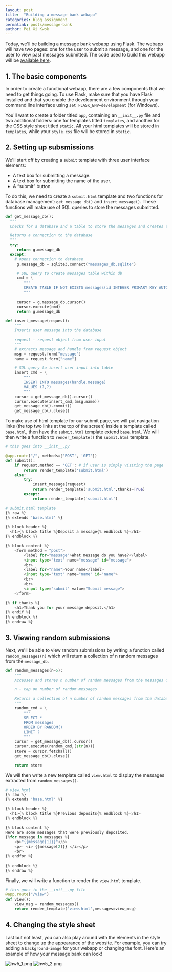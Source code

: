 ```yaml
---
layout: post
title:  "Building a message bank webapp"
categories: blog assignment
permalink: posts/message-bank
author: Pei Xi Kwok
---
```

Today, we'll be building a message bank webapp using Flask. The webapp will have two pages: one for the user to submit a message, and one for the user to view past messages submitted. The code used to build this webapp will be [available here](https://github.com/kwpexi/message-bank). 

## 1. The basic components

In order to create a functional webapp, there are a few components that we need to get things going. To use Flask, make sure that you have Flask installed and that you enable the development environment through your command line interface using `set FLASK_ENV=development` (for Windows).

You'll want to create a folder titled `app`, containing an `__init__.py` file and two additional folders: one for templates titled `templates`, and another for the CSS style sheet titled `static`. All your html templates will be stored in `templates`, while your `style.css` file will be stored in `static`.

## 2. Setting up subsmissions

We'll start off by creating a `submit` template with three user interface elements:

- A text box for submitting a message.
- A text box for submitting the name of the user.
- A “submit” button.

To do this, we need to create a `submit.html` template and two functions for database management: `get_message_db()` and `insert_message()`. These functions will make use of SQL queries to store the messages submitted.

```python
def get_message_db():
  """
  Checks for a database and a table to store the messages and creates them if they don't already exist

  Returns a connection to the database
  """
  try:
     return g.message_db
  except:
    # opens connection to database
     g.message_db = sqlite3.connect("messages_db.sqlite")

     # SQL query to create messages table within db
     cmd = \
        """
        CREATE TABLE IF NOT EXISTS messages(id INTEGER PRIMARY KEY AUTOINCREMENT,handle TEXT,message TEXT)
        """
    
     cursor = g.message_db.cursor()
     cursor.execute(cmd)
     return g.message_db

def insert_message(request):
    """
    Inserts user message into the database

    request - request object from user input
    """
    # extracts message and handle from request object
    msg = request.form["message"]
    name = request.form["name"]

    # SQL query to insert user input into table
    insert_cmd = \
        """
        INSERT INTO messages(handle,message)
        VALUES (?,?)
        """
    cursor = get_message_db().cursor()
    cursor.execute(insert_cmd,(msg,name))
    get_message_db().commit()
    get_message_db().close() 
```

To make use of html template for our submit page, we will put navigation links (the top two links at the top of the screen) inside a template called `base.html`, then have the `submit.html` template extend `base.html`. We will then write a function to `render_template()` the `submit.html` template.

```python
# this goes into __init__.py

@app.route("/", methods=['POST', 'GET'])
def submit():
    if request.method == 'GET': # if user is simply visiting the page
        return render_template('submit.html')
    else:
        try:
            insert_message(request)
            return render_template('submit.html',thanks=True)
        except:
            return render_template('submit.html')
```

```python
# submit.html template
{% raw %}
{% extends 'base.html' %}

{% block header %}
  <h1>{% block title %}Deposit a message{% endblock %}</h1>
{% endblock %}

{% block content %}
    <form method = "post">
        <label for="message">What message do you have?</label>
        <input type="text" name="message" id="message">
        <br>
        <label for="name">Your name</label>
        <input type="text" name="name" id="name">
        <br>
        <br>
        <input type="submit" value="Submit message">
    </form>

{% if thanks %}
    <h1>Thank you for your message deposit.</h1>
{% endif %}
{% endblock %}
{% endraw %}
```
## 3. Viewing random submissions

Next, we'll be able to view random submissions by writing a function called `random_messages(n)` which will return a collection of n random messages from the `message_db`.

```python
def random_messages(n=5):
    """
    Accesses and stores n number of random messages from the messages database

    n - cap on number of random messages

    Returns a collection of n number of random messages from the database
    """
    random_cmd = \
        """
        SELECT *
        FROM messages
        ORDER BY RANDOM()
        LIMIT ?
        """
    cursor = get_message_db().cursor()
    cursor.execute(random_cmd,(str(n)))
    store = cursor.fetchall()
    get_message_db().close()

    return store
```
We will then write a new template called `view.html` to display the messages extracted from `random_messages()`.

```python
# view.html
{% raw %}
{% extends 'base.html' %}

{% block header %}
  <h1>{% block title %}Previous deposits{% endblock %}</h1>
{% endblock %}

{% block content %}
Here are some messages that were previously deposited.
{%for message in messages %}
    <p>"{{message[1]}}"</p>
    <p>- <i> {{message[2]}} </i></p>
    <br>
{% endfor %}
    
{% endblock %}
{% endraw %}
```
Finally, we will write a function to render the `view.html` template.
```python
# this goes in the __init__.py file
@app.route("/view")
def view():
    view_msg = random_messages()
    return render_template('view.html',messages=view_msg)
```
## 4. Changing the style sheet

Last but not least, you can also play around with the elements in the style sheet to change up the appearance of the website. For example, you can try adding a `background-image` for your webapp or changing the font. Here's an example of how your message bank can look!

![hw5_1.png](/images/hw5_1.png)
![hw5_2.png](/images/hw5_2.png)

